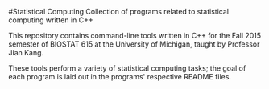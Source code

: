 #Statistical Computing
Collection of programs related to statistical computing written in C++

This repository contains command-line tools written in C++ for the Fall 2015 semester of BIOSTAT 615 at the University of Michigan, taught by Professor Jian Kang. 

These tools perform a variety of statistical computing tasks; the goal of each program is laid out in the programs' respective README files.
